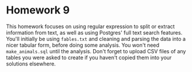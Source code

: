 # Homework 9
This homework focuses on using regular expression to split or extract information from text, as well as using Postgres' full text search features. You'll initially be using `fables.txt` and cleaning and parsing the data into a nicer tabular form, before doing some analysis. You won't need `make_animals.sql` until the analysis. Don't forget to upload CSV files of any tables you were asked to create if you haven't copied them into your solutions elsewhere.
